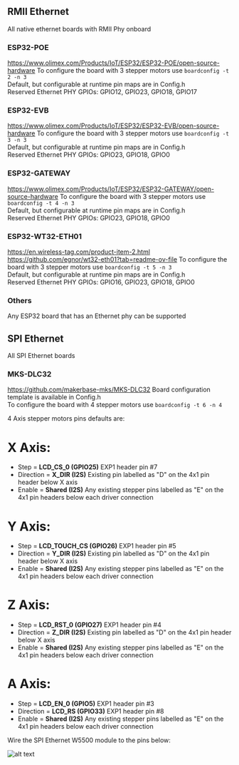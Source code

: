 ## RMII Ethernet
All native ethernet boards with RMII Phy onboard<br>

### ESP32-POE
<https://www.olimex.com/Products/IoT/ESP32/ESP32-POE/open-source-hardware>
To configure the board with 3 stepper motors use `boardconfig -t 2 -n 3`<br>
Default, but configurable at runtime pin maps are in Config.h<br>
Reserved Ethernet PHY GPIOs: GPIO12, GPIO23, GPIO18, GPIO17<br>

### ESP32-EVB
<https://www.olimex.com/Products/IoT/ESP32/ESP32-EVB/open-source-hardware>
To configure the board with 3 stepper motors use `boardconfig -t 3 -n 3`<br>
Default, but configurable at runtime pin maps are in Config.h<br>
Reserved Ethernet PHY GPIOs: GPIO23, GPIO18, GPIO0<br>


### ESP32-GATEWAY
<https://www.olimex.com/Products/IoT/ESP32/ESP32-GATEWAY/open-source-hardware>
To configure the board with 3 stepper motors use `boardconfig -t 4 -n 3`<br>
Default, but configurable at runtime pin maps are in Config.h<br>
Reserved Ethernet PHY GPIOs: GPIO23, GPIO18, GPIO0<br>

### ESP32-WT32-ETH01
<https://en.wireless-tag.com/product-item-2.html>
<https://github.com/egnor/wt32-eth01?tab=readme-ov-file>
To configure the board with 3 stepper motors use `boardconfig -t 5 -n 3`<br>
Default, but configurable at runtime pin maps are in Config.h<br>
Reserved Ethernet PHY GPIOs: GPIO16, GPIO23, GPIO18, GPIO0<br>

### Others
Any ESP32 board that has an Ethernet phy can be supported<br>

## SPI Ethernet
All SPI Ethernet boards<br>

### MKS-DLC32
<https://github.com/makerbase-mks/MKS-DLC32>
Board configuration template is available in Config.h<br>
To configure the board with 4 stepper motors use `boardconfig -t 6 -n 4`<br>

4 Axis stepper motors pins defaults are:<br>
# X Axis:
* Step =      **LCD_CS_0 (GPIO25)**      EXP1 header pin #7
* Direction = **X_DIR (I2S)**            Existing pin labelled as "D" on the 4x1 pin header below X axis
* Enable =    **Shared (I2S)**           Any existing stepper pins labelled as "E" on the 4x1 pin headers below each driver connection
# Y Axis:
* Step =      **LCD_TOUCH_CS (GPIO26)**  EXP1 header pin #5
* Direction = **Y_DIR (I2S)**            Existing pin labelled as "D" on the 4x1 pin header below X axis
* Enable =    **Shared (I2S)**           Any existing stepper pins labelled as "E" on the 4x1 pin headers below each driver connection
# Z Axis:
* Step =      **LCD_RST_0 (GPIO27)**     EXP1 header pin #4
* Direction = **Z_DIR (I2S)**            Existing pin labelled as "D" on the 4x1 pin header below X axis
* Enable =    **Shared (I2S)**           Any existing stepper pins labelled as "E" on the 4x1 pin headers below each driver connection
# A Axis:
* Step =      **LCD_EN_0 (GPIO5)**       EXP1 header pin #3
* Direction = **LCD_RS (GPIO33)**        EXP1 header pin #8
* Enable =    **Shared (I2S)**           Any existing stepper pins labelled as "E" on the 4x1 pin headers below each driver connection


Wire the SPI Ethernet W5500 module to the pins below:<br>

![alt text](https://github.com/wezhunter/ESP32_LinuxCNC_MotionController_RealTime/docs/MKS-DLC32-W5500-Wiring.png)
